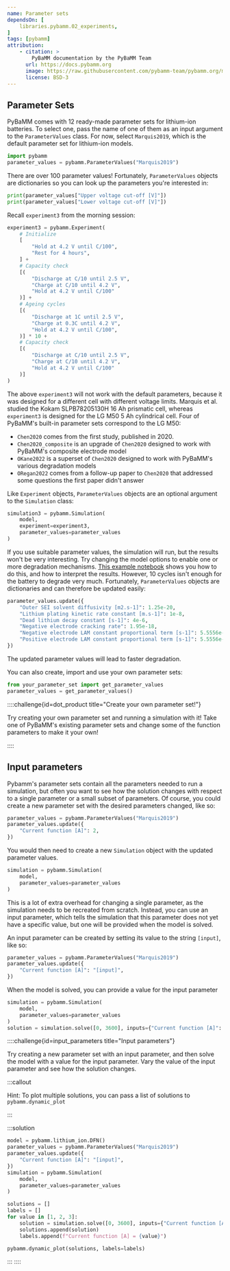 ```yaml
---
name: Parameter sets
dependsOn: [
    libraries.pybamm.02_experiments,
]
tags: [pybamm]
attribution: 
    - citation: >
        PyBaMM documentation by the PyBaMM Team
      url: https://docs.pybamm.org
      image: https://raw.githubusercontent.com/pybamm-team/pybamm.org/main/static/images/pybamm_logo.svg
      license: BSD-3
---
```


## Parameter Sets

PyBaMM comes with 12 ready-made parameter sets for lithium-ion batteries. To select one, pass the name of one of them as an input argument to the `ParameterValues` class. For now, select `Marquis2019`, which is the default parameter set for lithium-ion models.

```python
import pybamm
parameter_values = pybamm.ParameterValues("Marquis2019")
```

There are over 100 parameter values! Fortunately, `ParameterValues` objects are dictionaries so you can look up the parameters you're interested in:

```python
print(parameter_values["Upper voltage cut-off [V]"])
print(parameter_values["Lower voltage cut-off [V]"])
```

Recall `experiment3` from the morning session:

```python
experiment3 = pybamm.Experiment(
    # Initialize
    [
        "Hold at 4.2 V until C/100",
        "Rest for 4 hours",
    ] +
    # Capacity check
    [(
        "Discharge at C/10 until 2.5 V",
        "Charge at C/10 until 4.2 V",
        "Hold at 4.2 V until C/100"
    )] +  
    # Ageing cycles
    [(
        "Discharge at 1C until 2.5 V",
        "Charge at 0.3C until 4.2 V",
        "Hold at 4.2 V until C/100",
    )] * 10 +
    # Capacity check
    [(
        "Discharge at C/10 until 2.5 V",
        "Charge at C/10 until 4.2 V",
        "Hold at 4.2 V until C/100"
    )]  
)
```

The above `experiment3` will not work with the default parameters, because it was designed for a different cell with different voltage limits. Marquis et al. studied the Kokam SLPB78205130H 16 Ah prismatic cell, whereas `experiment3` is designed for the LG M50 5 Ah cylindrical cell. Four of PyBaMM's built-in parameter sets correspond to the LG M50:

* `Chen2020` comes from the first study, published in 2020.
* `Chen2020_composite` is an upgrade of `Chen2020` designed to work with PyBaMM's composite electrode model
* `OKane2022` is a superset of `Chen2020` designed to work with PyBaMM's various degradation models
* `ORegan2022` comes from a follow-up paper to `Chen2020` that addressed some questions the first paper didn't answer

Like `Experiment` objects, `ParameterValues` objects are an optional argument to the `Simulation` class:

```python
simulation3 = pybamm.Simulation(
    model, 
    experiment=experiment3, 
    parameter_values=parameter_values
)
```

If you use suitable parameter values, the simulation will run, but the results won't be very interesting. Try changing the model options to enable one or more degradation mechanisms. [This example notebook](https://docs.pybamm.org/en/latest/source/examples/notebooks/models/coupled-degradation.html) shows you how to do this, and how to interpret the results. However, 10 cycles isn't enough for the battery to degrade very much. Fortunately, `ParameterValues` objects are dictionaries and can therefore be updated easily:

```python
parameter_values.update({
    "Outer SEI solvent diffusivity [m2.s-1]": 1.25e-20,
    "Lithium plating kinetic rate constant [m.s-1]": 1e-8,
    "Dead lithium decay constant [s-1]": 4e-6,
    "Negative electrode cracking rate": 1.95e-18,
    "Negative electrode LAM constant proportional term [s-1]": 5.5556e-6,
    "Positive electrode LAM constant proportional term [s-1]": 5.5556e-6,
})
```

The updated parameter values will lead to faster degradation.

You can also create, import and use your own parameter sets:

```python
from your_parameter_set import get_parameter_values
parameter_values = get_parameter_values()
```

::::challenge{id=dot_product title="Create your own parameter set!"}

Try creating your own parameter set and running a simulation with it! Take one of PyBaMM's existing parameter sets and change some of the function parameters to make it your own!

::::

## Input parameters

Pybamm's parameter sets contain all the parameters needed to run a simulation,
but often you want to see how the solution changes with respect to a single
parameter or a small subset of parameters. Of course, you could create a new
parameter set with the desired parameters changed, like so:

```python
parameter_values = pybamm.ParameterValues("Marquis2019")
parameter_values.update({
    "Current function [A]": 2,
})
```

You would then need to create a new `Simulation` object with the updated parameter values.

```python
simulation = pybamm.Simulation(
    model, 
    parameter_values=parameter_values
)
```

This is a lot of extra overhead for changing a single parameter, as the
simulation needs to be recreated from scratch. Instead, you can use an input
parameter, which tells the simulation that this parameter does not yet have a
specific value, but one will be provided when the model is solved.

An input parameter can be created by setting its value to the string `[input]`, like so:

```python
parameter_values = pybamm.ParameterValues("Marquis2019")
parameter_values.update({
    "Current function [A]": "[input]",
})
```

When the model is solved, you can provide a value for the input parameter

```python
simulation = pybamm.Simulation(
    model, 
    parameter_values=parameter_values
)
solution = simulation.solve([0, 3600], inputs={"Current function [A]": 2})
```

::::challenge{id=input_parameters title="Input parameters"}

Try creating a new parameter set with an input parameter, and then solve the
model with a value for the input parameter. Vary the value of the input
parameter and see how the solution changes.

:::callout

Hint: To plot multiple solutions, you can pass a list of solutions to `pybamm.dynamic_plot`

:::

:::solution

```python
model = pybamm.lithium_ion.DFN()
parameter_values = pybamm.ParameterValues("Marquis2019")
parameter_values.update({
    "Current function [A]": "[input]",
})
simulation = pybamm.Simulation(
    model, 
    parameter_values=parameter_values
)

solutions = []
labels = []
for value in [1, 2, 3]:
    solution = simulation.solve([0, 3600], inputs={"Current function [A]": value})
    solutions.append(solution)
    labels.append(f"Current function [A] = {value}")

pybamm.dynamic_plot(solutions, labels=labels)
```

:::
::::
